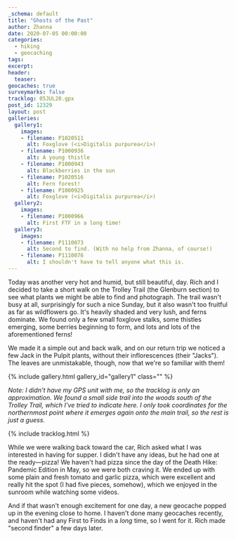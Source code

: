 ```yaml
---
_schema: default
title: "Ghosts of the Past"
author: Zhanna
date: 2020-07-05 00:00:00
categories:
  - hiking
  - geocaching
tags:
excerpt: 
header:
  teaser:
geocaches: true
surveymarks: false
tracklog: 05JUL20.gpx
post_id: 12329
layout: post
galleries:
  gallery1:
    images:
    - filename: P1020511
      alt: Foxglove (<i>Digitalis purpurea</i>)
    - filename: P1000936
      alt: A young thistle
    - filename: P1000943
      alt: Blackberries in the sun
    - filename: P1020516
      alt: Fern forest!
    - filename: P1000925
      alt: Foxglove (<i>Digitalis purpurea</i>)  
  gallery2:
    images:
    - filename: P1000966
      alt: First FTF in a long time!
  gallery3:
    images:
    - filename: P1110073
      alt: Second to find. (With no help from Zhanna, of course!)
    - filename: P1110076
      alt: I shouldn't have to tell anyone what this is.        
---
```


Today was another very hot and humid, but still beautiful, day. Rich and I decided to take a short walk on the Trolley Trail (the Glenburn section) to see what plants we might be able to find and photograph. The trail wasn't busy at all, surprisingly for such a nice Sunday, but it also wasn't too fruitful as far as wildflowers go. It's heavily shaded and very lush, and ferns dominate. We found only a few small foxglove stalks, some thistles emerging, some berries beginning to form, and lots and lots of the aforementioned ferns! 

We made it a simple out and back walk, and on our return trip we noticed a few Jack in the Pulpit plants, without their inflorescences (their "Jacks"). The leaves are unmistakable, though, now that we're so familiar with them!

{% include gallery.html gallery_id="gallery1" class="" %}

_Note: I didn't have my GPS unit with me, so the tracklog is only an approximation. We found a small side trail into the woods south of the Trolley Trail, which I've tried to indicate here. I only took coordinates for the northernmost point where it emerges again onto the main trail, so the rest is just a guess._

{% include tracklog.html %}

While we were walking back toward the car, Rich asked what I was interested in having for supper. I didn't have any ideas, but he had one at the ready—pizza! We haven't had pizza since the day of the Death Hike: Pandemic Edition in May, so we were both craving it. We ended up with some plain and fresh tomato and garlic pizza, which were excellent and really hit the spot (I had five pieces, somehow), which we enjoyed in the sunroom while watching some videos.

And if that wasn't enough excitement for one day, a new geocache popped up in the evening close to home. I haven't done many geocaches recently, and haven't had any First to Finds in a _long_ time, so I went for it. Rich made "second finder" a few days later.
